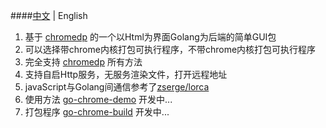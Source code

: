 ####[中文](README.md) | English

1. 基于 [chromedp](https://github.com/chromedp/chromedp) 的一个以Html为界面Golang为后端的简单GUI包
2. 可以选择带chrome内核打包可执行程序，不带chrome内核打包可执行程序
3. 完全支持 [chromedp](https://github.com/chromedp/chromedp) 所有方法
4. 支持自启Http服务，无服务渲染文件，打开远程地址
5. javaScript与Golang间通信参考了[zserge/lorca](https://github.com/zserge/lorca)
6. 使用方法 [go-chrome-demo](https://github.com/mygithub-hang/go-chrome-demo) 开发中...
7. 打包程序 [go-chrome-build](https://github.com/mygithub-hang/go-chrome-build) 开发中...
